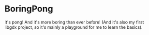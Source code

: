 BoringPong
=====
It's pong! And it's more boring than ever before! (And it's also my first libgdx project, so it's mainly a playground for me to learn the basics).